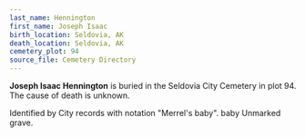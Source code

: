 ```yaml
---
last_name: Hennington
first_name: Joseph Isaac
birth_location: Seldovia, AK
death_location: Seldovia, AK
cemetery_plot: 94
source_file: Cemetery Directory
---
```

**Joseph Isaac   Hennington** is buried in the Seldovia City Cemetery in plot 94.  The cause of death is unknown.

Identified by City records with notation "Merrel's baby".
baby
Unmarked grave.
